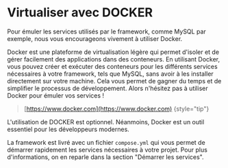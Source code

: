 # Virtualiser avec DOCKER

Pour émuler les services utilisés par le framework, comme MySQL par exemple, nous vous encourageons vivement à utiliser Docker. 

Docker est une plateforme de virtualisation légère qui permet d'isoler et de gérer facilement des applications dans des conteneurs. En utilisant Docker, vous pouvez créer et exécuter des conteneurs pour les différents services nécessaires à votre framework, tels que MySQL, sans avoir à les installer directement sur votre machine. Cela vous permet de gagner du temps et de simplifier le processus de développement. Alors n'hésitez pas à utiliser Docker pour émuler vos services !

> [https://www.docker.com](https://www.docker.com)
{style="tip"}

L'utilisation de DOCKER est optionnel. Néanmoins, Docker est un outil essentiel pour les développeurs modernes.

La framework est livré avec un fichier `compose.yml` qui vous permet de démarrer rapidement les services nécessaires à votre projet. 
Pour plus d'informations, on en reparle dans la section "Démarrer les services".